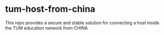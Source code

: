 # tum-host-from-china
This repo provides a secure and stable solution for connecting a host inside the TUM education network from CHINA 
